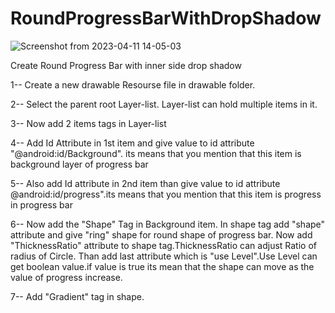 # RoundProgressBarWithDropShadow

![Screenshot from 2023-04-11 14-05-03](https://user-images.githubusercontent.com/109723767/231391053-941d7e82-f70e-49af-b52c-40d448c83434.png)


Create Round Progress Bar with inner side drop shadow

1-- Create a new drawable Resourse file in drawable folder.

2-- Select the parent root Layer-list. Layer-list can hold multiple items in it.

3-- Now add 2 items tags in Layer-list 

4-- Add Id Attribute in 1st item and give value to id attribute "@android:id/Background". its means that you mention that this item is background layer of progress bar

5-- Also add Id attribute in 2nd item than give value to id attribute @android:id/progress".its means that you mention that this item is progress in progress bar

6-- Now add the "Shape" Tag in Background item.
    In shape tag add "shape" attribute and give "ring" shape for round shape of progress bar.
    Now add "ThicknessRatio" attribute to shape tag.ThicknessRatio can adjust Ratio of radius of Circle.
    Than add last attribute which is "use Level".Use Level can get boolean value.if value is true its mean that the shape can move as the value of progress     increase.
    
7-- Add "Gradient" tag in shape.
    
